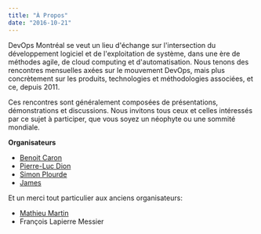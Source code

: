 ```yaml
---
title: "À Propos"
date: "2016-10-21"
---
```


DevOps Montréal se veut un lieu d'échange sur l'intersection du développement
logiciel et de l'exploitation de système, dans une ère de méthodes agile,
de cloud computing et d'automatisation. Nous tenons des rencontres mensuelles
axées sur le mouvement DevOps, mais plus concrètement sur les produits,
technologies et méthodologies associées, et ce, depuis 2011.

Ces rencontres sont généralement composées de présentations, démonstrations et
discussions. Nous invitons tous ceux et celles intéressés par ce sujet à participer,
que vous soyez un néophyte ou une sommité mondiale.

**Organisateurs**

* [Benoit Caron](https://twitter.com/bencaron)
* [Pierre-Luc Dion](https://twitter.com/pdion891)
* [Simon Plourde](https://twitter.com/simonplourde)
* [James](https://twitter.com/purpleidea)

Et un merci tout particulier aux anciens organisateurs:

* [Mathieu Martin](https://twitter.com/webmat)
* François Lapierre Messier
